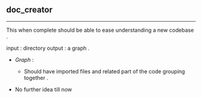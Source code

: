 ## doc_creator
----
This when complete should be able to ease understanding a new codebase  . 

input : directory 
output : a graph . 

- *Graph* : 
  - Should have imported files and related part of the code grouping together .  




- No further idea till now 
